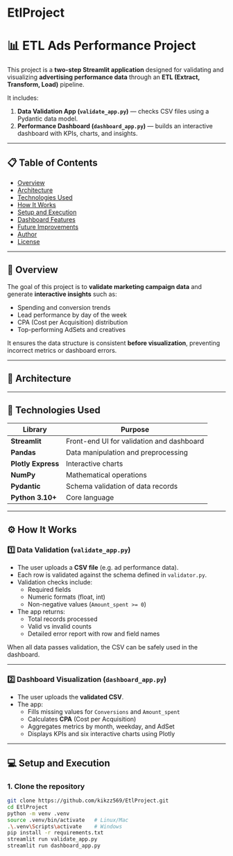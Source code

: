 # EtlProject

# 📊 ETL Ads Performance Project

This project is a **two-step Streamlit application** designed for validating and visualizing **advertising performance data** through an **ETL (Extract, Transform, Load)** pipeline.

It includes:
1. **Data Validation App (`validate_app.py`)** — checks CSV files using a Pydantic data model.
2. **Performance Dashboard (`dashboard_app.py`)** — builds an interactive dashboard with KPIs, charts, and insights.

---

## 📋 Table of Contents
- [Overview](#overview)
- [Architecture](#architecture)
- [Technologies Used](#technologies-used)
- [How It Works](#how-it-works)
- [Setup and Execution](#setup-and-execution)
- [Dashboard Features](#dashboard-features)
- [Future Improvements](#future-improvements)
- [Author](#author)
- [License](#license)

---

## 🚀 Overview

The goal of this project is to **validate marketing campaign data** and generate **interactive insights** such as:
- Spending and conversion trends  
- Lead performance by day of the week  
- CPA (Cost per Acquisition) distribution  
- Top-performing AdSets and creatives  

It ensures the data structure is consistent **before visualization**, preventing incorrect metrics or dashboard errors.

---

## 🧩 Architecture


---

## 🧰 Technologies Used

| Library | Purpose |
|----------|----------|
| **Streamlit** | Front-end UI for validation and dashboard |
| **Pandas** | Data manipulation and preprocessing |
| **Plotly Express** | Interactive charts |
| **NumPy** | Mathematical operations |
| **Pydantic** | Schema validation of data records |
| **Python 3.10+** | Core language |

---

## ⚙️ How It Works

### 1️⃣ Data Validation (`validate_app.py`)
- The user uploads a **CSV file** (e.g. ad performance data).
- Each row is validated against the schema defined in `validator.py`.
- Validation checks include:
  - Required fields  
  - Numeric formats (float, int)  
  - Non-negative values (`Amount_spent >= 0`)
- The app returns:
  - Total records processed  
  - Valid vs invalid counts  
  - Detailed error report with row and field names  

When all data passes validation, the CSV can be safely used in the dashboard.

---

### 2️⃣ Dashboard Visualization (`dashboard_app.py`)
- The user uploads the **validated CSV**.
- The app:
  - Fills missing values for `Conversions` and `Amount_spent`
  - Calculates **CPA** (Cost per Acquisition)
  - Aggregates metrics by month, weekday, and AdSet
  - Displays KPIs and six interactive charts using Plotly

---

## 💻 Setup and Execution

### 1. Clone the repository
```bash
git clone https://github.com/kikzz569/EtlProject.git
cd EtlProject
python -m venv .venv
source .venv/bin/activate   # Linux/Mac
.\.venv\Scripts\activate    # Windows
pip install -r requirements.txt
streamlit run validate_app.py
streamlit run dashboard_app.py
